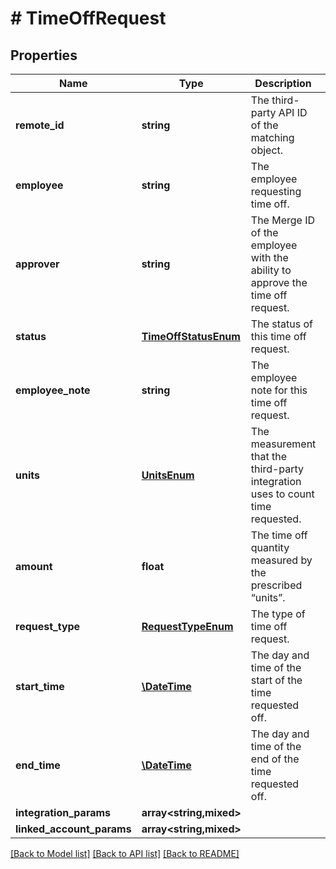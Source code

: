 # # TimeOffRequest

## Properties

Name | Type | Description | Notes
------------ | ------------- | ------------- | -------------
**remote_id** | **string** | The third-party API ID of the matching object. | [optional]
**employee** | **string** | The employee requesting time off. | [optional]
**approver** | **string** | The Merge ID of the employee with the ability to approve the time off request. | [optional]
**status** | [**TimeOffStatusEnum**](TimeOffStatusEnum.md) | The status of this time off request. | [optional]
**employee_note** | **string** | The employee note for this time off request. | [optional]
**units** | [**UnitsEnum**](UnitsEnum.md) | The measurement that the third-party integration uses to count time requested. | [optional]
**amount** | **float** | The time off quantity measured by the prescribed “units”. | [optional]
**request_type** | [**RequestTypeEnum**](RequestTypeEnum.md) | The type of time off request. | [optional]
**start_time** | [**\DateTime**](\DateTime.md) | The day and time of the start of the time requested off. | [optional]
**end_time** | [**\DateTime**](\DateTime.md) | The day and time of the end of the time requested off. | [optional]
**integration_params** | **array<string,mixed>** |  | [optional]
**linked_account_params** | **array<string,mixed>** |  | [optional]

[[Back to Model list]](../../README.md#models) [[Back to API list]](../../README.md#endpoints) [[Back to README]](../../README.md)
